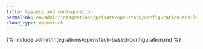 ```yaml
---
title: Layouts and configuration
permalink: en/admin/integrations/private/openstack/configuration-and-layout-scheme.html
cloud_type: openstack
---
```


{% include admin/integrations/openstack-based-configuration.md %}
